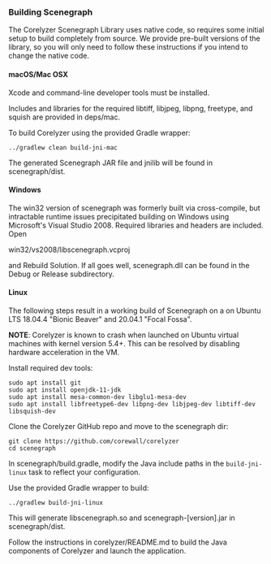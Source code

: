 ### Building Scenegraph

The Corelyzer Scenegraph Library uses native code, so requires some initial 
setup to build completely from source.  We provide pre-built 
versions of the library, so you will only need to follow these instructions if
you intend to change the native code.

#### macOS/Mac OSX

Xcode and command-line developer tools must be installed.

Includes and libraries for the required libtiff, libjpeg,
libpng, freetype, and squish are provided in deps/mac.

To build Corelyzer using the provided Gradle wrapper:

    ../gradlew clean build-jni-mac

The generated Scenegraph JAR file and jnilib will be found in scenegraph/dist.


#### Windows

The win32 version of scenegraph was formerly built via cross-compile, but
intractable runtime issues precipitated building on Windows using Microsoft's
Visual Studio 2008.  Required libraries and headers are included. Open

win32/vs2008/libscenegraph.vcproj

and Rebuild Solution. If all goes well,
scenegraph.dll can be found in the Debug or Release subdirectory.


#### Linux

The following steps result in a working build of Scenegraph on
a on Ubuntu LTS 18.04.4 "Bionic Beaver" and 20.04.1 "Focal Fossa".

**NOTE**: Corelyzer is known to crash when launched on Ubuntu virtual machines with kernel version
5.4+. This can be resolved by disabling hardware acceleration in the VM.

Install required dev tools:

    sudo apt install git
    sudo apt install openjdk-11-jdk
    sudo apt install mesa-common-dev libglu1-mesa-dev
    sudo apt install libfreetype6-dev libpng-dev libjpeg-dev libtiff-dev libsquish-dev

Clone the Corelyzer GitHub repo and move to the scenegraph dir:

    git clone https://github.com/corewall/corelyzer
    cd scenegraph

In scenegraph/build.gradle, modify the Java include paths in the `build-jni-linux` task
to reflect your configuration.

Use the provided Gradle wrapper to build:

    ../gradlew build-jni-linux

This will generate libscenegraph.so and scenegraph-[version].jar in scenegraph/dist.

Follow the instructions in corelyzer/README.md to build the Java components of
Corelyzer and launch the application.

